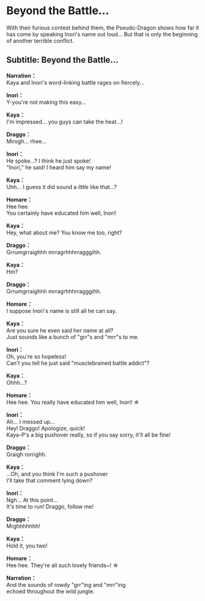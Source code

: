 # Beyond the Battle…
With their furious contest behind them, the Pseudo-Dragon shows how far it has come by speaking Inori's name out loud... But that is only the beginning of another terrible conflict.
  
## Subtitle: Beyond the Battle...
  
**Narration：**  
Kaya and Inori's word-linking battle rages on fiercely...  
  
**Inori：**  
Y-you're not making this easy...  
  
**Kaya：**  
I'm impressed... you guys can take the heat...!  
  
**Draggo：**  
Mirogh... rhee...  
  
**Inori：**  
He spoke...? I think he just spoke!  
\"Inori,\" he said! I heard him say my name!  
  
**Kaya：**  
Uhh... I guess it did sound a *little* like that...?  
  
**Homare：**  
Hee hee.  
 You certainly have educated him well, Inori!  
  
**Kaya：**  
Hey, what about me? You know me too, right?  
  
**Draggo：**  
Grrumgrraighhh mrragrhhhrragggihh.  
  
**Kaya：**  
Hm?  
  
**Draggo：**  
Grrumgrraighhh mrragrhhhrragggihh.  
  
**Homare：**  
I suppose Inori's name is still all he can say.  
  
**Kaya：**  
Are you sure he even said her name at all?  
Just sounds like a bunch of \"grr\"s and \"mrr\"s to me.  
  
**Inori：**  
Oh, you're so hopeless!  
Can't you tell he just said \"musclebrained battle addict\"?  
  
**Kaya：**  
Ohhh...?  
  
**Homare：**  
Hee hee. You really have educated him well, Inori! ☆  
  
**Inori：**  
Ah... I messed up...  
Hey! Draggo! Apologize, quick!  
Kaya-P's a big pushover really, so if you say sorry, it'll all be fine!  
  
**Draggo：**  
Graigh rorrighh.  
  
**Kaya：**  
...Oh, and you think I'm such a pushover  
I'll take that comment lying down?  
  
**Inori：**  
Ngh... At this point...  
It's time to run! Draggo, follow me!  
  
**Draggo：**  
Mrghhhhhhh!  
  
**Kaya：**  
Hold it, you two!  
  
**Homare：**  
Hee hee. They're all such lovely friends~! ☆  
  
**Narration：**  
And the sounds of rowdy \"grr\"ing and \"mrr\"ing  
echoed throughout the wild jungle.  
